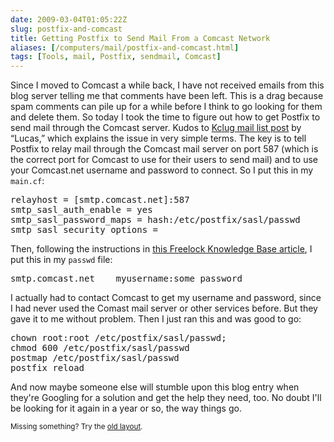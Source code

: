 ```yaml
--- 
date: 2009-03-04T01:05:22Z
slug: postfix-and-comcast
title: Getting Postfix to Send Mail From a Comcast Network
aliases: [/computers/mail/postfix-and-comcast.html]
tags: [Tools, mail, Postfix, sendmail, Comcast]
---
```


<p>Since I moved to Comcast a while back, I have not received emails from this
blog server telling me that comments have been left. This is a drag because
spam comments can pile up for a while before I think to go looking for them
and delete them. So today I took the time to figure out how to get Postfix to
send mail through the Comcast server. Kudos
to <a href="http://www.kclug.org/pipermail/kclug/2008-February/032558.html"
title="Comcast and Postfix">Kclug mail list post</a> by “Lucas,” which
explains the issue in very simple terms. The key is to tell Postfix to relay
mail through the Comcast mail server on port 587 (which is the correct port
for Comcast to use for their users to send mail) and to use your Comcast.net
username and password to connect. So I put this in my <code>main.cf</code>:</p>

<pre>
relayhost = [smtp.comcast.net]:587
smtp_sasl_auth_enable = yes
smtp_sasl_password_maps = hash:/etc/postfix/sasl/passwd
smtp_sasl_security_options =
</pre>

<p>Then, following the instructions
in <a href="http://freelock.com/kb/Postfix_relayhost" title="Postfix
relayhost">this Freelock Knowledge Base article</a>, I put this in
my <code>passwd</code> file:</p>

<pre>
smtp.comcast.net    myusername:some_password
</pre>

<p>I actually had to contact Comcast to get my username and password, since I
had never used the Comast mail server or other services before. But they gave
it to me without problem. Then I just ran this and was good to go:</p>

<pre>
chown root:root /etc/postfix/sasl/passwd;
chmod 600 /etc/postfix/sasl/passwd
postmap /etc/postfix/sasl/passwd 
postfix reload
</pre>

<p>And now maybe someone else will stumble upon this blog entry when they're
Googling for a solution and get the help they need, too. No doubt I'll be
looking for it again in a year or so, the way things go.</p>

<p class="past"><small>Missing something? Try the <a rel="nofollow" href="http://past.justatheory.com/computers/mail/postfix-and-comcast.html">old layout</a>.</small></p>


